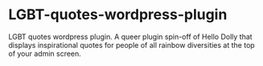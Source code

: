 # LGBT-quotes-wordpress-plugin
LGBT quotes wordpress plugin. A queer plugin spin-off of Hello Dolly that displays inspirational quotes for people of all rainbow diversities at the top of your admin screen.
